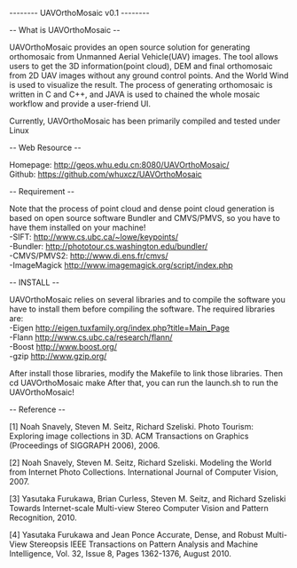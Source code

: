 -------- UAVOrthoMosaic v0.1 --------

-- What is UAVOrthoMosaic --

UAVOrthoMosaic provides an open source solution for generating orthomosaic from Unmanned Aerial Vehicle(UAV) images. The tool allows users to get the 3D information(point cloud), DEM and final orthomosaic from 2D UAV images without any ground control points. And the World Wind is used to visualize the result. The process of generating orthomosaic is written in C and C++, and JAVA is used to chained the whole mosaic workflow and provide a user-friend UI.

Currently, UAVOrthoMosaic has been primarily compiled and tested under Linux

-- Web Resource --

Homepage: http://geos.whu.edu.cn:8080/UAVOrthoMosaic/ <br/>
Github: https://github.com/whuxcz/UAVOrthoMosaic

-- Requirement --

Note that the process of point cloud and dense point cloud generation is based on open source software Bundler and CMVS/PMVS, so you have to have them installed on your machine! <br/>
-SIFT: http://www.cs.ubc.ca/~lowe/keypoints/ <br/>
-Bundler: http://phototour.cs.washington.edu/bundler/ <br/>
-CMVS/PMVS2: http://www.di.ens.fr/cmvs/ <br/>
-ImageMagick http://www.imagemagick.org/script/index.php

-- INSTALL --

UAVOrthoMosaic relies on several libraries and to compile the software you have to install them before compiling the software. The required libraries are: <br/>
-Eigen http://eigen.tuxfamily.org/index.php?title=Main_Page <br/>
-Flann http://www.cs.ubc.ca/research/flann/ <br/>
-Boost http://www.boost.org/ <br/>
-gzip http://www.gzip.org/ 

After install those libraries, modify the Makefile to link those libraries. Then cd UAVOrthoMosaic make After that, you can run the launch.sh to run the UAVOrthoMosaic!

-- Reference --

[1] Noah Snavely, Steven M. Seitz, Richard Szeliski. Photo Tourism: Exploring image collections in 3D. ACM Transactions on Graphics (Proceedings of SIGGRAPH 2006), 2006.

[2] Noah Snavely, Steven M. Seitz, Richard Szeliski. Modeling the World from Internet Photo Collections. International Journal of Computer Vision, 2007.

[3] Yasutaka Furukawa, Brian Curless, Steven M. Seitz, and Richard Szeliski Towards Internet-scale Multi-view Stereo Computer Vision and Pattern Recognition, 2010.

[4] Yasutaka Furukawa and Jean Ponce Accurate, Dense, and Robust Multi-View Stereopsis IEEE Transactions on Pattern Analysis and Machine Intelligence, Vol. 32, Issue 8, Pages 1362-1376, August 2010.
